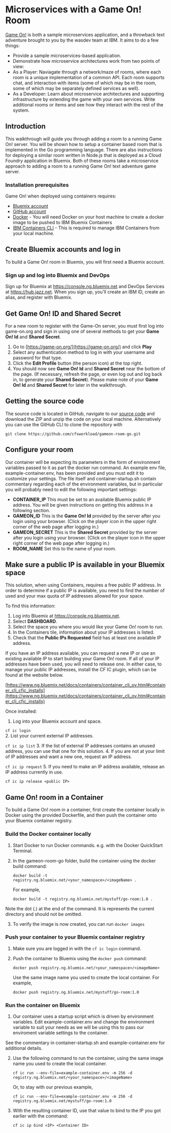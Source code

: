 # Microservices with a Game On! Room
[Game On!](https://game-on.org/) is both a sample microservices application, and a throwback text adventure brought to you by the wasdev team at IBM. It aims to do a few things:

- Provide a sample microservices-based application.
- Demonstrate how microservice architectures work from two points of view:
 - As a Player: Naviagate through a network/maze of rooms, where each room is a unique implementation of a common API. Each room supports chat, and interaction with items (some of which may be in the room, some of which may be separately defined services as well).
 - As a Developer: Learn about microservice architectures and supporting infrastructure by extending the game with your own services. Write additional rooms or items and see how they interact with the rest of the system.


## Introduction

This walkthrough will guide you through adding a room to a running Game On! server.  You will be shown how to setup a container based room that is implemented in the Go programming language.  There are also instructions for deploying a similar room written in Node.js that is deployed as a Cloud Foundry application in Bluemix.  Both of these rooms take a microservice approach to adding a room to a running Game On! text adventure game server.

### Installation prerequisites

Game On! when deployed using containers requires:

- [Bluemix account](https://console.ng.bluemix.net)
- [GitHub account](https://github.com/)
- [Docker](https://docs.docker.com/engine/installation/) - You will need Docker on your host machine to create a docker image to be pushed to IBM Bluemix Containers
- [IBM Containers CLI](https://www.ng.bluemix.net/docs/containers/container_cli_ov.html#container_cli_cfic_install) - This is required to manage IBM Containers from your local machine.


## Create Bluemix accounts and log in
To build a Game On! room in Bluemix, you will first need a Bluemix account.

### Sign up and log into Bluemix and DevOps
Sign up for Bluemix at https://console.ng.bluemix.net and DevOps Services at https://hub.jazz.net. When you sign up, you'll create an IBM ID, create an alias, and register with Bluemix.

## Get Game On! ID and Shared Secret
For a new room to register with the Game-On server, you must first log into game-on.org and sign in using one of several methods to get your **Game On! Id** and **Shared Secret**.

1.  Go to [https://game-on.org/](https://game-on.org/) and click **Play**
2.  Select any authentication method to log in with your username and password for that type.
3.  Click the **Edit Profile** button (the person icon) at the top right.
4.  You should now see **Game On! Id** and **Shared Secret** near the bottom of the page.  (If necessary, refresh the page, or even log out and log back in, to generate your **Shared Secret**).  Please make note of your **Game On! Id** and **Shared Secret** for later in the walkthrough.

## Getting the source code

The source code is located in GitHub, navigate to our [source code](https://github.com/cfsworkload/gameon-room-go.git) and download the ZIP and unzip the code on your local machine.
Alternatively you can use the GitHub CLI to clone the repository with

`git clone https://github.com/cfsworkload/gameon-room-go.git`

## Configure your room
Our container will be expecting its parameters in the form of environment variables passed to it as part the docker run command. An example env file, example-container.env, has been provided and you must edit it to customize your settings. The file itself and container-startup.sh contain commentary regarding each of the environment variables, but in particular you will probably need to edit the following important settings:

- **CONTAINER_IP** This must be set to an available Bluemix public IP address.  You will be given instructions on getting this address in a following section.
- **GAMEON_ID** This is the **Game On! Id** provided by the server after you login using your browser. (Click on the player icon in the upper right corner of the web page after logging in.)
- **GAMEON_SECRET** This is the **Shared Secret** provided by the server after you login using your browser. (Click on the player icon in the upper right corner of the web page after logging in.)
- **ROOM_NAME** Set this to the name of your room.

## Make sure a public IP is available in your Bluemix space
This solution, when using Containers, requires a free public IP address. In order to determine if a public IP is available, you need to find the number of used and your max quota of IP addresses allowed for your space.

To find this information:

1. Log into Bluemix at https://console.ng.bluemix.net.
2. Select **DASHBOARD**.
3. Select the space you where you would like your Game On! room to run.
4. In the Containers tile, information about your IP addresses is listed.
5. Check that the **Public IPs Requested** field has at least one available IP address.

If you have an IP address available, you can request a new IP or use an existing available IP to start building your Game On! room. If all of your IP addresses have been used, you will need to release one. In either case, to manage your public IP addresses, install the CF IC plugin, which can be found at the website below.

[https://www.ng.bluemix.net/docs/containers/container_cli_ov.html#container_cli_cfic_installs](https://www.ng.bluemix.net/docs/containers/container_cli_ov.html#container_cli_cfic_installs)

Once installed:

1. Log into your Bluemix account and space.

  `cf ic login`  
2. List your current external IP addresses.

  `cf ic ip list`
3. If the list of external IP addresses contains an unused address, you can use that one for this solution.
4. If you are not at your limit of IP addresses and want a new one, request an IP address.

  `cf ic ip request`
5. If you need to make an IP address available, release an IP address currently in use.

  `cf ic ip release <public IP>`  
## Game On! room in a Container
To build a Game On! room in a container, first create the container locally in Docker using the provided Dockerfile, and then push the container onto your Bluemix container registry.

### Build the Docker container locally
1.  Start Docker to run Docker commands. e.g. with the Docker QuickStart Terminal.

2.  In the gameon-room-go folder, build the container using the docker build command:
    ```
    docker build -t registry.ng.bluemix.net/<your_namespace>/<imageName> .
    ```

    For example,

    ```
    docker build -t registry.ng.bluemix.net/mystuff/go-room:1.0 .
    ```

 Note the dot (.) at the end of the command. It is represents the current directory and should not be omitted.

3. To verify the image is now created, you can run `docker images`

### Push your container to your Bluemix container registry

1. Make sure you are logged in with the `cf ic login` command.

2. Push the container to Bluemix using the `docker push` command:
    ```
    docker push registry.ng.bluemix.net/<your_namespace>/<imageName>
    ```

   Use the same image name you used to create the local container. For example,

    ```
    docker push registry.ng.bluemix.net/mystuff/go-room:1.0
    ```

### Run the container on Bluemix
1. Our container uses a startup script which is driven by environment variables. Edit example-container.env and change the environment variable to suit your needs as we will be using this to pass our enviroment variable settings to the container.

 See the commentary in container-startup.sh and example-container.env for additional details.

2. Use the following command to run the container, using the same image name you used to create the local container.
    ```
    cf ic run --env-file=example-container.env -m 256 -d registry.ng.bluemix.net/<your_namespace>/<imageName>
    ```

   Or, to stay with our previous example,

    ```
    cf ic run --env-file=example-container.env -m 256 -d registry.ng.bluemix.net/mystuff/go-room:1.0
   ```

3. With the resulting container ID, use that value to bind to the IP you got earlier with the command:
    ```
    cf ic ip bind <IP> <Container ID>
    ```
